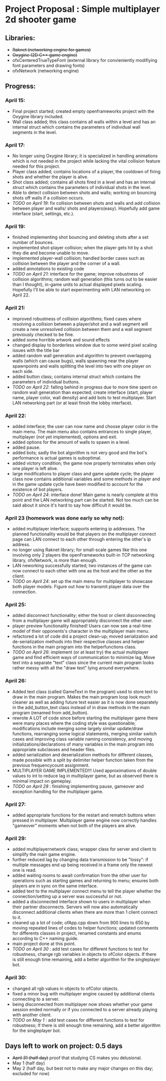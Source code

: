 # Project Proposal : Simple multiplayer 2d shooter game
## Libraries: 
  * ~~Raknet (networking engine for games)~~
  * ~~Oxygine (2D C++ game engine)~~
  * ofxCenteredTrueTypeFont (external library for convieniently modifiying font parameters and drawing fonts)
  * ofxNetwork (networking engine)
## Progress:
### April 15:
 * Final project started; created empty openframeworks project with the Oxygine library included.
 * Wall class added; this class contains all walls within a level and has an internal struct which contains the parameters of individual wall segments in the level.
### April 17:
 * No longer using Oxygine library; it is specialized in handling animations which is not needed in the project while lacking the vital collision feature needed for this project.
 * Player class added; contains locations of a player, the cooldown of firing shots and whether the player is alive.
 * Shot class added; contains all shots fired in a level and has an internal struct which contains the parameters of individual shots in the level.
 * Able to detect collision between shots and walls; working on bouncing shots off walls if a collision occurs.
 * _TODO on April 19_: fix collision between shots and walls and add collision between player and walls/ shots and players(easy). Hopefully add game interface (start, settings, etc.).
### April 19:
 * finished implementing shot bouncing and deleting shots after a set number of bounces.
 * implemented shot-player collision; when the player gets hit by a shot they die and become unable to move.
 * implemented player-wall collision; handled border cases such as collision between the player and the corner of a wall.
 * added annotations to existing code
 * _TODO on April 21_: interface for the game; improve robustness of collision algorithms; random wall generation (this turns out to be easier than I thought), in-game units to actual displayed pixels scaling. Hopefully I'll be able to start experimenting with LAN networking on April 22.
### April 21:
 * improved robustness of collision algorithms; fixed cases where resolving a collision between a player/shot and a wall segment will create a new unresolved collision between them and a wall segment previously checked to be fine.
 * added some horrible artwork and sound effects
 * changed display to borderless window due to some weird pixel scaling issues with the title bar
 * added random wall generation and algorithm to prevent overlapping walls (which can cause bugs), walls spawning near the player spawnpoints and walls splitting the level into two with one player on each side.
 * added button class; contains internal struct which contains the parameters of individual buttons.
 * _TODO on April 22_: falling behind in progress due to more time spent on random wall generation than expected; create interface (start, player name, player color, wall density) and add bots to test multiplayer. Start LAN networking part (or at least finish the lobby interface).
### April 22:
 * added interface; the user can now name and choose player color in the main menu. The main menu also contains entrances to single player, multiplayer (not yet implemented), options and exit.
 * added options for the amount of walls to spawn in a level.
 * added pause.
 * added bots; sadly the bot algorithm is not very good and the bot's performance is actual games is suboptimal.
 * added victory condition; the game now properly terminates when only one player is left alive.
 * large modifications to player class and game update cycle; the player class now contains additional variables and some methods in player and in the game update cycle have been modified to account for the existence of bot players.
 * _TODO on April 24_: interface done! Main game is nearly complete at this point and the LAN networking part can be started. Not too much can be said about it since it's hard to say how difficult it would be.
### April 23 (homework was done early so why not):
 * added multiplayer interface; supports entering ip addresses. The planned functionality would be that players on the multiplayer connect page can LAN connect to each other through entering the other's ip address.
 * no longer using Raknet library; for small-scale games like this one involving only 2 players the openFrameworks built-in TCP networking library, ofxNetwork, is more than enough.
 * LAN neworking successfully started; two instances of the game can now connect to each other with one as the host and the other as the client.
 * _TODO on April 24_: set up the main menu for multiplayer to showcase both player models. Figure out how to transmit player data over the connection.
### April 25:
 * added disconnect functionality; either the host or client disconnecting from a multiplayer game will appropriately disconnect the other user.
 * player preview functionality finished! Users can now see a real-time model of their opponents's character in the multiplayer main menu.
 * refactored a lot of code did a project clean-up; moved serialization and de-serialization methods into their respective classes and helper functions in the main program into the helperfunctions class. 
 * _TODO on April 26_: implement (or at least try) the actual multiplayer game and find efficient ways of communication to minimize lag. Move text into a separate "text" class since the current main program looks rather messy with all the "draw text" lying around everywhere.
### April 26:
 * Added text class (called GameText in the program) used to store text to draw in the main program. Makes the main program loop look much cleaner as well as adding future text easier as it is now done separately in the add_button_text class instead of in draw methods in the main program (renamed from add_button).
 * rewrote A LOT of code since before starting the multiplayer game there were many places where the coding style was questionable; modifications include merging some largely similar update/draw functions, rearranging some logical statements, merging similar switch cases and improving class variable naming consistency, and moving initializations/declarations of many variables in the main program into appropriate subclasses and header files.
 * added serialization and deserialization methods for different classes, made possible with a split by delimiter helper function taken from the previous frequencycount assignment.
 * MULTIPLAYER GAME IMPLEMENTED!!! Used approximations of double values to int to reduce lag in multiplayer game, but as observed there is minimal impact on gameplay.
 * _TODO on April 28_ : finishing implementing pause, gameover and exception handling for the multiplayer game. 
### April 27:
 * added appropriate functions for the restart and rematch buttons when pressed in multiplayer. Multiplayer game engine now correctly handles "gameover" moments when not both of the players are alive.
### April 29:
 * added multiplayernetwork class; wrapper class for server and client to simplify the main game engine.
 * further reduced lag by changing data transmission to be "lossy": if multiple messages end up being received in a frame only the newest one is read.
 * added waiting rooms to await confirmation from the other user for operations such as starting games and returning to menu; ensures both players are in sync on the same interface.
 * added text to the multiplayer connect menu to tell the player whether the connection/setting up a server was successful or not.
 * added a disconnected interface shown to users in multiplayer when their partner disconnects. Servers will now also automatically disconnect additional clients when there are more than 1 client connect to it.
 * cleaned up a lot of code; ofApp.cpp down from 900 lines to 650 by moving repeated lines of codes to helper functions; updated comments for differents classes in project, renamed constants and enums according to C++ naming guide.
 * main project done at this point.
 * _TODO on April 30_ : add test cases for different functions to test for robustness, change rgb variables in objects to ofColor objects. If there is still enough time remaining, add a better algorithm for the singleplayer bot.
### April 30:
 * changed all rgb values in objects to ofColor objects.
 * fixed a minor bug with multiplayer engine caused by additional clients connecting to a server.
 * being disconnected from multiplayer now shows whether your game session ended normally or if you connected to a server already playing with another client.
 * _TODO on May 1_ : add test cases for different functions to test for robustness; If there is still enough time remaining, add a better algorithm for the singleplayer bot.
 ## Days left to work on project: 0.5 days
* ~~April 31 (half day)~~ proof that studying CS makes you delusional.
* May 1 (half day)
* May 2 (half day, but best not to make any major changes on this day; excluded for now)

